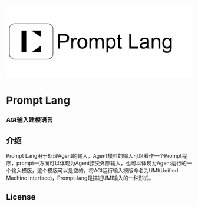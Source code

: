 ![prompt-lang](https://github.com/prompt-lang/arch/blob/master/assets/prompt-lang.jpg#pic_center)

# Prompt Lang 

### AGI输入建模语言


## 介绍
Prompt Lang用于处理Agent的输入，Agent模型的输入可以看作一个Prompt程序，prompt一方面可以体现为Agent接受外部输入，也可以体现为Agent运行的一个输入模版，这个模版可以是空的。将AGI运行输入模版命名为UMI(Unified Machine Interface)，Prompt-lang是描述UMI输入的一种形式。


## License
